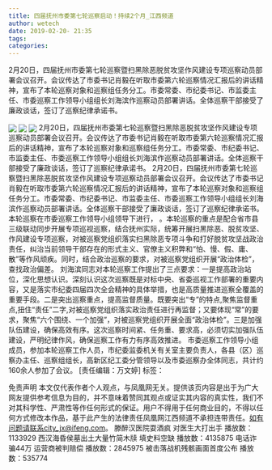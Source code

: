 ```yaml
---
title: 四届抚州市委第七轮巡察启动！持续2个月_江西频道
author: wetech
date: 2019-02-20- 21:35
tags: 
categories: 
---
```

2月20日，四届抚州市委第七轮巡察暨扫黑除恶脱贫攻坚作风建设专项巡察动员部署会议召开。会议传达了市委书记肖毅在听取市委第六轮巡察情况汇报后的讲话精神，宣布了本轮巡察对象和巡察组任务分工。市委常委、市纪委书记、市监委主任、市委巡察工作领导小组组长刘海滨作巡察动员部署讲话。全体巡察干部接受了廉政谈话，签订了巡察纪律承诺书。
<!-- more -->
                
<img align="center" border="0" src="http://p2.ifengimg.com/fck/2019_08/3bd3f8ec7fb8866_w798_h480.jpg" />
                
<img align="center" border="0" src="http://p2.ifengimg.com/fck/2019_08/2a45616fa70f8de_w800_h533.jpg" />
            
<img align="center" border="0" src="http://p2.ifengimg.com/a/2016/0810/204c433878d5cf9size1_w16_h16.png" />
2月20日，四届抚州市委第七轮巡察暨扫黑除恶脱贫攻坚作风建设专项巡察动员部署会议召开。会议传达了市委书记肖毅在听取市委第六轮巡察情况汇报后的讲话精神，宣布了本轮巡察对象和巡察组任务分工。市委常委、市纪委书记、市监委主任、市委巡察工作领导小组组长刘海滨作巡察动员部署讲话。全体巡察干部接受了廉政谈话，签订了巡察纪律承诺书。
2月20日，四届抚州市委第七轮巡察暨扫黑除恶脱贫攻坚作风建设专项巡察动员部署会议召开。会议传达了市委书记肖毅在听取市委第六轮巡察情况汇报后的讲话精神，宣布了本轮巡察对象和巡察组任务分工。市委常委、市纪委书记、市监委主任、市委巡察工作领导小组组长刘海滨作巡察动员部署讲话。全体巡察干部接受了廉政谈话，签订了巡察纪律承诺书。
本轮巡察在市委巡察工作领导小组领导下进行，
。本轮巡察的重点是配合省市县三级联动同步开展专项巡视巡察，结合抚州实际，统筹开展扫黑除恶、脱贫攻坚、作风建设专项巡察，对被巡察党组织落实扫黑除恶专项斗争和打好脱贫攻坚战政治责任，纠治当前领导干部存在的形式主义、官僚主义积弊和“怕、慢、假、庸、散”等作风顽疾。同时，结合政治巡察的要求，对被巡察党组织开展“政治体检”，查找政治偏差。
刘海滨同志对本轮巡察工作提出了三点要求：一是提高政治站位，深化思想认识。深刻认识这次巡察既是对标中央、省委巡视工作部署的重要内容，又是落实市纪委四届四次全会精神的具体举措，也是高质量推进巡察全覆盖的重要手段。二是突出巡察重点，提高监督质量。既要突出“专”的特点,聚焦监督重点,扭住“责任”二字,对被巡察党组织落实政治责任进行再监督；又要体现“常”的要求，聚焦“六个围绕、一个加强”，对被巡察党组织开展全面“政治体检”。三是加强队伍建设，确保高效有序。这次巡察时间紧、任务重、要求高，必须切实加强队伍建设，严明纪律作风，确保巡察工作有力有序高效推进。
市委巡察工作领导小组成员，参加本轮巡察工作人员，市纪委监委机关有关室主要负责人，各县（区）巡察办主任、巡察组组长，高新区纪工委分管领导以及市委巡察办全体同志，共计约160余人参加了会议。
[责任编辑：万文婷]
标签：
 
             
免责声明
本文仅代表作者个人观点，与凤凰网无关。提供该页内容是出于为广大网友提供参考信息为目的，并不意味着赞同其观点或证实其内容的真实性，我们不对其科学性、严肃性等作任何形式的保证。用户不得用于任何商业目的，不得以任何方式修改本作品，基于此产生的法律责任凤凰网江西频道不承担连带责任。如有问题请联系city_jx@ifeng.com。
滕醉汉医院耍酒疯 对医生大打出手
播放数：1133929
西汉海昏侯墓出土大量竹简木牍 填史料空缺
播放数：4135875
电话诈骗44万 运营商被判赔偿
播放数：2845975
被击落战机残骸画面首度公布
播放数：535774
